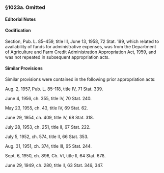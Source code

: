 ### §1023a. Omitted ###

#### **Editorial Notes** ####

#### Codification ####

Section, Pub. L. 85–459, title III, June 13, 1958, 72 Stat. 199, which related to availability of funds for administrative expenses, was from the Department of Agriculture and Farm Credit Administration Appropriation Act, 1959, and was not repeated in subsequent appropriation acts.

#### Similar Provisions ####

Similar provisions were contained in the following prior appropriation acts:

Aug. 2, 1957, Pub. L. 85–118, title IV, 71 Stat. 339.

June 4, 1956, ch. 355, title IV, 70 Stat. 240.

May 23, 1955, ch. 43, title IV, 69 Stat. 62.

June 29, 1954, ch. 409, title IV, 68 Stat. 318.

July 28, 1953, ch. 251, title II, 67 Stat. 222.

July 5, 1952, ch. 574, title II, 66 Stat. 353.

Aug. 31, 1951, ch. 374, title III, 65 Stat. 244.

Sept. 6, 1950, ch. 896, Ch. VI, title II, 64 Stat. 678.

June 29, 1949, ch. 280, title II, 63 Stat. 346, 347.